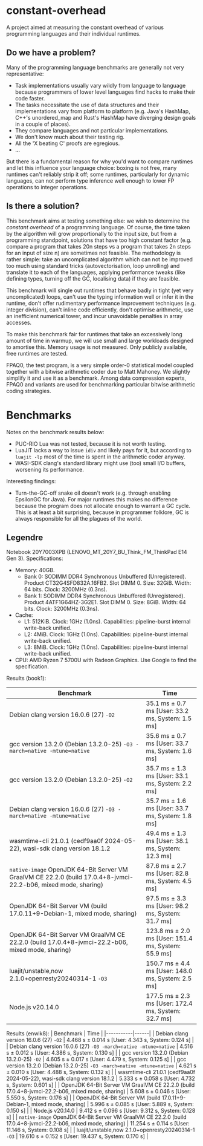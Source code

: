 # constant-overhead

A project aimed at measuring the constant overhead of various programming languages and their individual runtimes.

## Do we have a problem?

Many of the programming language benchmarks are generally not very representative:
- Task implementations usually vary wildly from language to language because programmers of lower level languages find hacks to make their code faster.
- The tasks necessitate the use of data structures and their implementations vary from platform to platform (e.g. Java's HashMap, C++'s unordered_map and Rust's HashMap have diverging design goals in a couple of places).
- They compare languages and not particular implementations.
- We don't know much about their testing rig.
- All the 'X beating C' proofs are egregious.
- ...

But there is a fundamental reason for why you'd want to compare runtimes and let this influence your language choice: boxing is not free, many runtimes can't reliably strip it off; some runtimes, particularly for dynamic languages, can not perform type inference well enough to lower FP operations to integer operations.

## Is there a solution?

This benchmark aims at testing something else: we wish to determine the *constant overhead* of a programming language. Of course, the time taken by the algorithm will grow proportionally to the input size, but from a programming standpoint, solutions that have too high constant factor (e.g. compare a program that takes 20n steps vs a program that takes 2n steps for an input of size n) are sometimes not feasible. The methodology is rather simple: take an uncomplicated algorithm which can not be improved too much using standard tricks (autovectorisation, loop unrolling) and translate it to each of the languages, applying performance tweaks (like defining types, turning off the GC, localising data) if they are feasible.

This benchmark will single out runtimes that behave badly in tight (yet very uncomplicated) loops, can't use the typing information well or infer it in the runtime, don't offer rudimentary performance improvement techniques (e.g. integer division), can't inline code efficiently, don't optimise arithmetic, use an inefficient numerical tower, and incur unavoidable penalties in array accesses.

To make this benchmark fair for runtimes that take an excessively long amount of time in warmup, we will use small and large workloads designed to amortise this. Memory usage is not measured. Only publicly available, free runtimes are tested.

FPAQ0, the test program, is a very simple order-0 statistical model coupled together with a bitwise arithmetic coder due to Matt Mahoney. We slightly simplify it and use it as a benchmark. Among data compression experts, FPAQ0 and variants are used for benchmarking particular bitwise arithmetic coding strategies.

# Benchmarks

Notes on the benchmark results below:
- PUC-RIO Lua was not tested, because it is not worth testing.
- LuaJIT lacks a way to issue `idiv` and likely pays for it, but according to `luajit -lp` most of the time is spent in the arithmetic coder anyway.
- WASI-SDK clang's standard library might use (too) small I/O buffers, worsening its performance.

Interesting findings:
- Turn-the-GC-off snake oil doesn't work (e.g. through enabling EpsilonGC for Java). For major runtimes this makes no difference because the program does not allocate enough to warrant a GC cycle. This is at least a bit surprising, because in programmer folklore, GC is always responsible for all the plagues of the world.

## Legendre

Notebook 20Y7003XPB (LENOVO_MT_20Y7_BU_Think_FM_ThinkPad E14 Gen 3). Specifications:
- Memory: 40GB.
  - Bank 0: SODIMM DDR4 Synchronous Unbuffered (Unregistered). Product CT32G4SFD832A.16FB2. Slot DIMM 0. Size: 32GiB. Width: 64 bits. Clock: 3200MHz (0.3ns).
  - Bank 1: SODIMM DDR4 Synchronous Unbuffered (Unregistered). Product 4ATF1G64HZ-3G2E1. Slot DIMM 0. Size: 8GiB. Width: 64 bits. Clock: 3200MHz (0.3ns).
- Cache:
  - L1: 512KiB. Clock: 1GHz (1.0ns). Capabilities: pipeline-burst internal write-back unified.
  - L2: 4MiB. Clock: 1GHz (1.0ns). Capabilities: pipeline-burst internal write-back unified.
  - L3: 8MiB. Clock: 1GHz (1.0ns). Capabilities: pipeline-burst internal write-back unified.
- CPU: AMD Ryzen 7 5700U with Radeon Graphics. Use Google to find the specification.

Results (book1):

| Benchmark | Time |
|-----------|------|
| Debian clang version 16.0.6 (27) `-O2` | 35.1 ms ± 0.7 ms [User: 33.2 ms, System: 1.5 ms] |
| gcc version 13.2.0 (Debian 13.2.0-25) `-O3 -march=native -mtune=native` | 35.6 ms ± 0.7 ms [User: 33.7 ms, System: 1.6 ms] |
| gcc version 13.2.0 (Debian 13.2.0-25) `-O2` | 35.7 ms ± 1.3 ms [User: 33.1 ms, System: 2.2 ms] |
| Debian clang version 16.0.6 (27) `-O3 -march=native -mtune=native` | 35.7 ms ± 1.6 ms [User: 33.7 ms, System: 1.8 ms] |
| wasmtime-cli 21.0.1 (cedf9aa0f 2024-05-22), wasi-sdk clang version 18.1.2 | 49.4 ms ± 1.3 ms [User: 38.1 ms, System: 12.3 ms] |
| `native-image` OpenJDK 64-Bit Server VM GraalVM CE 22.2.0 (build 17.0.4+8-jvmci-22.2-b06, mixed mode, sharing) | 87.6 ms ± 2.7 ms [User: 82.8 ms, System: 4.5 ms] |
| OpenJDK 64-Bit Server VM (build 17.0.11+9-Debian-1, mixed mode, sharing) | 97.5 ms ± 3.3 ms [User: 98.2 ms, System: 31.7 ms] |
| OpenJDK 64-Bit Server VM GraalVM CE 22.2.0 (build 17.0.4+8-jvmci-22.2-b06, mixed mode, sharing) | 123.8 ms ± 2.0 ms [User: 151.4 ms, System: 55.9 ms] |
| luajit/unstable,now 2.1.0+openresty20240314-1 `-O3` | 150.7 ms ± 4.4 ms [User: 148.0 ms, System: 2.5 ms] |
| Node.js v20.14.0 | 177.5 ms ± 2.3 ms [User: 172.4 ms, System: 32.7 ms] |

Results (enwik8):
| Benchmark | Time |
|-----------|------|
| Debian clang version 16.0.6 (27) `-O2` | 4.468 s ± 0.014 s [User: 4.343 s, System: 0.124 s] |
| Debian clang version 16.0.6 (27) `-O3 -march=native -mtune=native` | 4.516 s ± 0.012 s [User: 4.386 s, System: 0.130 s] |
| gcc version 13.2.0 (Debian 13.2.0-25) `-O2` | 4.605 s ± 0.017 s [User: 4.479 s, System: 0.125 s] |
| gcc version 13.2.0 (Debian 13.2.0-25) `-O3 -march=native -mtune=native` | 4.621 s ± 0.010 s [User: 4.488 s, System: 0.132 s] |
| wasmtime-cli 21.0.1 (cedf9aa0f 2024-05-22), wasi-sdk clang version 18.1.2 | 5.333 s ± 0.058 s [User: 4.732 s, System: 0.601 s] |
| OpenJDK 64-Bit Server VM GraalVM CE 22.2.0 (build 17.0.4+8-jvmci-22.2-b06, mixed mode, sharing) | 5.608 s ± 0.046 s [User: 5.550 s, System: 0.176 s] |
| OpenJDK 64-Bit Server VM (build 17.0.11+9-Debian-1, mixed mode, sharing) | 5.996 s ± 0.085 s [User: 5.889 s, System: 0.150 s] |
| Node.js v20.14.0 | 9.412 s ± 0.096 s [User: 9.312 s, System: 0.128 s] |
| `native-image` OpenJDK 64-Bit Server VM GraalVM CE 22.2.0 (build 17.0.4+8-jvmci-22.2-b06, mixed mode, sharing) | 11.254 s ± 0.114 s [User: 11.146 s, System: 0.108 s] |
| luajit/unstable,now 2.1.0+openresty20240314-1 `-O3` | 19.610 s ± 0.152 s [User: 19.437 s, System: 0.170 s] |
